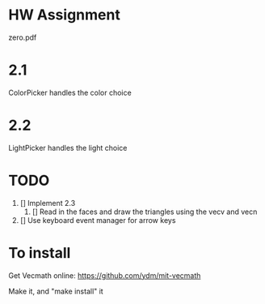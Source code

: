 # HW Assignment
zero.pdf

# 2.1
ColorPicker handles the color choice

# 2.2 
LightPicker handles the light choice


# TODO
1. [] Implement 2.3
    1. [] Read in the faces and draw the triangles using the vecv and vecn
2. [] Use keyboard event manager for arrow keys

# To install
Get Vecmath online:
https://github.com/ydm/mit-vecmath

Make it, and "make install" it
